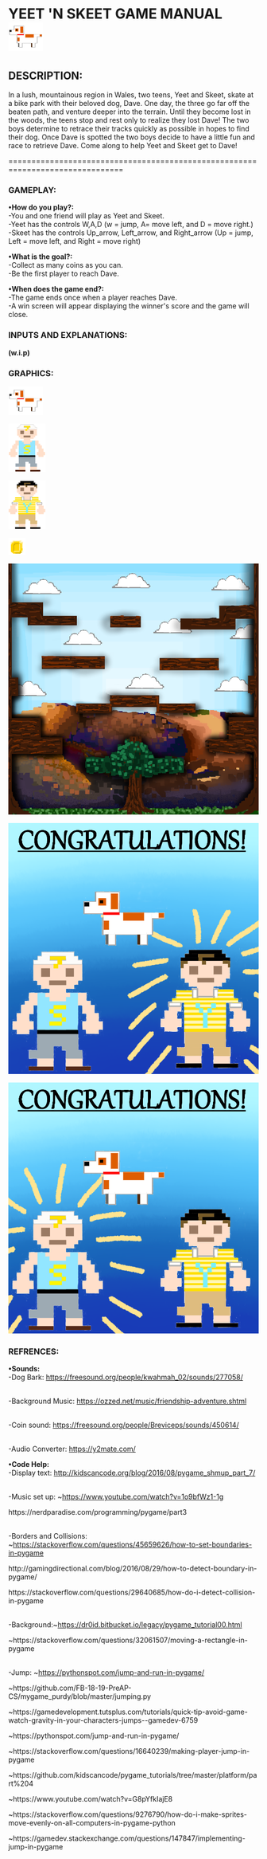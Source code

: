  <h1> YEET 'N SKEET GAME MANUAL <img src="Dave transparent resize.png" alt="" </h1>

   <h2>DESCRIPTION:</h2>
    In a lush, mountainous region in Wales, two teens, Yeet and Skeet, skate at a bike park with their beloved dog, Dave.
    One day, the three go far off the beaten path, and venture deeper into the terrain. Until they become lost in the woods, the teens stop and rest only to realize they lost Dave! The two boys determine to retrace their tracks quickly as possible in hopes to find their dog. Once Dave is spotted the two boys decide to have a little fun and race to retrieve Dave. Come along to help Yeet and Skeet get to Dave!
<p>===============================================================================</p>

<h3>GAMEPLAY:</h3> 


**•How do you play?:**
<br />-You and one friend will play as Yeet and Skeet. 
<br />-Yeet has the controls W,A,D (w = jump, A= move left, and D = move right.) 
<br />-Skeet has the controls Up_arrow, Left_arrow, and Right_arrow (Up = jump, Left = move left, and Right = move right) </br>
      
**•What is the goal?:**
      <br />-Collect as many coins as you can.
      <br />-Be the first player to reach Dave. </br>
      
**•When does the game end?:**
      <br />-The game ends once when a player reaches Dave.
      <br />-A win screen will appear displaying the winner's score and the game will close.</br>
      
<h3>INPUTS AND EXPLANATIONS:</h3>

**(w.i.p)**

<h3>GRAPHICS:</h3>
<p><img src="Dave transparent resize.png" alt="Dave the dog" /></p>
<p><img src="skeet transparent resize.png" alt="Skeet" /></p>
<p><img src="yeet transparent resize.png" alt="yeet" /></p>
<p><img src="coin.png" alt="coins" /></p>
<p><img src="level 1 wip.png" alt="level 1 pixel art" /></p>
<p><img src="yeet wins.png" alt="yeet win screen" /></p>
<p><img src="skeet wins.png" alt="skeet win screen" /></p>

<h3>REFRENCES:</h3>

**•Sounds:**
<br /> -Dog Bark: https://freesound.org/people/kwahmah_02/sounds/277058/

<br /> -Background Music: https://ozzed.net/music/friendship-adventure.shtml

<br /> -Coin sound: https://freesound.org/people/Breviceps/sounds/450614/

<br /> -Audio Converter: https://y2mate.com/

**•Code Help:**
<br /> -Display text: http://kidscancode.org/blog/2016/08/pygame_shmup_part_7/

<br /> -Music set up: ~https://www.youtube.com/watch?v=1o9bfWz1-1g
<p> https://nerdparadise.com/programming/pygame/part3 </p>

<br /> -Borders and Collisions: ~https://stackoverflow.com/questions/45659626/how-to-set-boundaries-in-pygame 
<p> http://gamingdirectional.com/blog/2016/08/29/how-to-detect-boundary-in-pygame/ </p>
<p> https://stackoverflow.com/questions/29640685/how-do-i-detect-collision-in-pygame </p>

<br /> -Background:~https://dr0id.bitbucket.io/legacy/pygame_tutorial00.html
<p> ~https://stackoverflow.com/questions/32061507/moving-a-rectangle-in-pygame </p>

<br />-Jump: ~https://pythonspot.com/jump-and-run-in-pygame/ 
<p>~https://github.com/FB-18-19-PreAP-CS/mygame_purdy/blob/master/jumping.py </p>
<p>~https://gamedevelopment.tutsplus.com/tutorials/quick-tip-avoid-game-watch-gravity-in-your-characters-jumps--gamedev-6759 </p>
<p>~https://pythonspot.com/jump-and-run-in-pygame/ </p>
<p>~https://stackoverflow.com/questions/16640239/making-player-jump-in-pygame </p>
<p>~https://github.com/kidscancode/pygame_tutorials/tree/master/platform/part%204 </p>
<p>~https://www.youtube.com/watch?v=G8pYfkIajE8 </p>
<p>~https://stackoverflow.com/questions/9276790/how-do-i-make-sprites-move-evenly-on-all-computers-in-pygame-python</p>
<p>~https://gamedev.stackexchange.com/questions/147847/implementing-jump-in-pygame </p>
